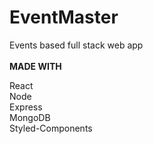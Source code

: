# EventMaster
Events based full stack web app
<br/>
<br/>
**MADE WITH**

React<br/>
Node<br/>
Express<br/>
MongoDB<br/>
Styled-Components

